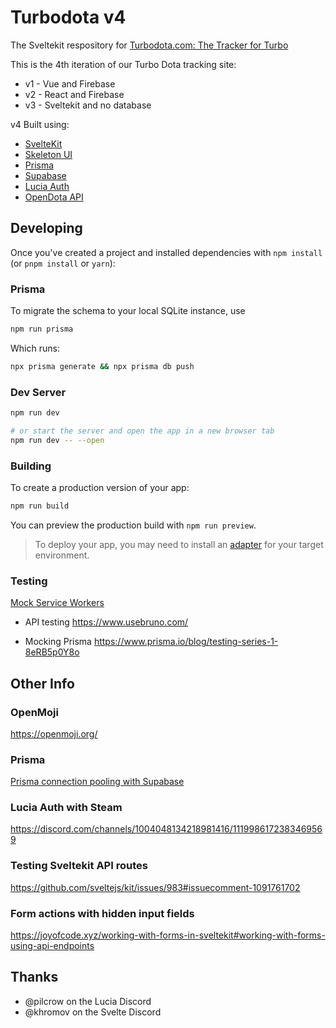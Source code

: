 # Turbodota v4

The Sveltekit respository for [Turbodota.com: The Tracker for Turbo](https://www.turbodota.com)

This is the 4th iteration of our Turbo Dota tracking site:

- v1 - Vue and Firebase
- v2 - React and Firebase
- v3 - Sveltekit and no database

v4 Built using:

- [SvelteKit](https://kit.svelte.dev/)
- [Skeleton UI](https://www.skeleton.dev/)
- [Prisma](https://www.prisma.io/)
- [Supabase](https://supabase.com/)
- [Lucia Auth](https://lucia-auth.com/)
- [OpenDota API](https://docs.opendota.com/)

## Developing

Once you've created a project and installed dependencies with `npm install` (or `pnpm install` or `yarn`):

### Prisma

To migrate the schema to your local SQLite instance, use 

```bash
npm run prisma
```

Which runs:

```bash
npx prisma generate && npx prisma db push
```

### Dev Server

```bash
npm run dev

# or start the server and open the app in a new browser tab
npm run dev -- --open
```

### Building

To create a production version of your app:

```bash
npm run build
```

You can preview the production build with `npm run preview`.

> To deploy your app, you may need to install an [adapter](https://kit.svelte.dev/docs/adapters) for your 
target environment.

### Testing

[Mock Service Workers](https://mswjs.io/)

- API testing https://www.usebruno.com/

- Mocking Prisma https://www.prisma.io/blog/testing-series-1-8eRB5p0Y8o

## Other Info

### OpenMoji
https://openmoji.org/

### Prisma

[Prisma connection pooling with Supabase](https://supabase.com/partners/integrations/prisma#connection-pooling-with-supabase)

### Lucia Auth with Steam

https://discord.com/channels/1004048134218981416/1119986172383469569

### Testing Sveltekit API routes
https://github.com/sveltejs/kit/issues/983#issuecomment-1091761702

### Form actions with hidden input fields
https://joyofcode.xyz/working-with-forms-in-sveltekit#working-with-forms-using-api-endpoints

## Thanks

- @pilcrow on the Lucia Discord
- @khromov on the Svelte Discord